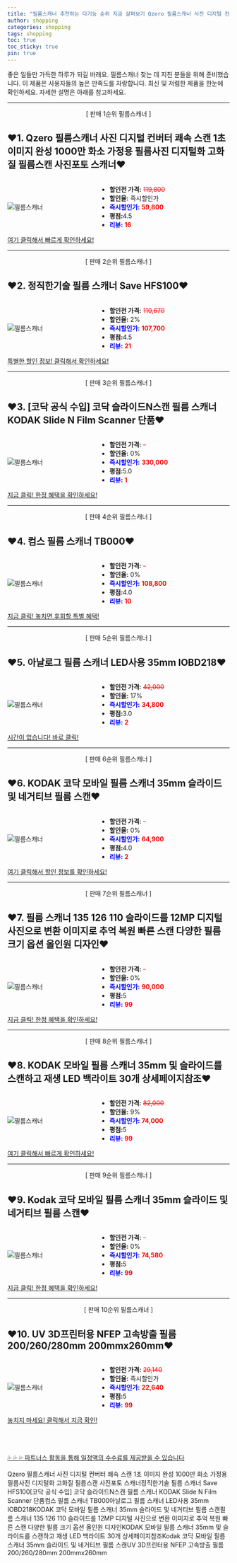 ```yaml
---
title: "필름스캐너 추천하는 다기능 순위 지금 살펴보기 Qzero 필름스캐너 사진 디지털 컨버터"
author: shopping
categories: shopping
tags: shopping
toc: true
toc_sticky: true
pin: true
---
```

좋은 일들만 가득한 하루가 되길 바래요. 필름스캐너 찾는 데 지친 분들을 위해 준비했습니다. 이 제품은 사용자들의 높은 만족도를 자랑합니다. 최신 및 저렴한 제품을 한눈에 확인하세요. 자세한 설명은 아래를 참고하세요.

---
<p class="toplist" style="margin: 0 auto; display: block; width: fit-content;">[ 판매 1순위 필름스캐너 ]</p>

<h2><strong>❤️1. Qzero 필름스캐너 사진 디지털 컨버터 쾌속 스캔 1초 이미지 완성 1000만 화소 가정용 필름사진 디지털화 고화질 필름스캔 사진포토 스캐너❤️</strong></h2>

<div style="display: flex; align-items: center;">
    <div style="flex: 0.4;">
        <img src="https://thumbnail10.coupangcdn.com/thumbnails/remote/230x230ex/image/vendor_inventory/c929/a10a5d34caf96e55234a398065bff432152fcc87ef86c17da274442505a6.jpg" alt="필름스캐너" style="max-width: 100%;">
    </div>
    <div style="flex: 0.6; margin-left: 10px;">
        <ul>
            <li><strong>할인전 가격:</strong> <del style="color: red;">119,800</del></li>
            <li><strong>할인율:</strong> 즉시할인가</li>
            <li><span style='color:blue'><strong>즉시할인가:</strong></span> <span style='color:red'><strong>59,800</strong></span></li>
            <li><strong>평점:</strong>4.5</li>
            <li><span style='color:blue'><strong>리뷰:</strong></span> <span style='color:red'><strong>16</strong></span></li>
        </ul>
    </div>
</div>
<div class="center">
    <a href="https://William4Davisa.github.io?lptag=AF9450613&subid=githubio&pageKey=7578161938&traceid=V0-153&itemId=19999411914&vendorItemId=87096611679" class="myButton">
        여기 클릭해서 빠르게 확인하세요!
    </a>
</div>


---
<p class="toplist" style="margin: 0 auto; display: block; width: fit-content;">[ 판매 2순위 필름스캐너 ]</p>

<h2><strong>❤️2. 정직한기술 필름 스캐너 Save HFS100❤️</strong></h2>

<div style="display: flex; align-items: center;">
    <div style="flex: 0.4;">
        <img src="https://thumbnail9.coupangcdn.com/thumbnails/remote/230x230ex/image/retail/images/2020/02/14/20/4/1f29697c-394e-48be-9cb1-c7eae9500e6c.jpg" alt="필름스캐너" style="max-width: 100%;">
    </div>
    <div style="flex: 0.6; margin-left: 10px;">
        <ul>
            <li><strong>할인전 가격:</strong> <del style="color: red;">110,670</del></li>
            <li><strong>할인율:</strong> 2%</li>
            <li><span style='color:blue'><strong>즉시할인가:</strong></span> <span style='color:red'><strong>107,700</strong></span></li>
            <li><strong>평점:</strong>4.5</li>
            <li><span style='color:blue'><strong>리뷰:</strong></span> <span style='color:red'><strong>21</strong></span></li>
        </ul>
    </div>
</div>
<div class="center">
    <a href="https://William4Davisa.github.io?lptag=AF9450613&subid=githubio&pageKey=1295365626&traceid=V0-153&itemId=2307613331&vendorItemId=70304452489" class="myButton">
        특별한 할인 정보! 클릭해서 확인하세요!
    </a>
</div>


---
<p class="toplist" style="margin: 0 auto; display: block; width: fit-content;">[ 판매 3순위 필름스캐너 ]</p>

<h2><strong>❤️3. [코닥 공식 수입] 코닥 슬라이드N스캔 필름 스캐너 KODAK Slide N Film Scanner 단품❤️</strong></h2>

<div style="display: flex; align-items: center;">
    <div style="flex: 0.4;">
        <img src="https://thumbnail8.coupangcdn.com/thumbnails/remote/230x230ex/image/vendor_inventory/1d0e/0349b4d96f9269d5d2d136655d6f1d969f41b5552f8066851351e1e53fbb.jpg" alt="필름스캐너" style="max-width: 100%;">
    </div>
    <div style="flex: 0.6; margin-left: 10px;">
        <ul>
            <li><strong>할인전 가격:</strong> <del style="color: red;">-</del></li>
            <li><strong>할인율:</strong> 0%</li>
            <li><span style='color:blue'><strong>즉시할인가:</strong></span> <span style='color:red'><strong>330,000</strong></span></li>
            <li><strong>평점:</strong>5.0</li>
            <li><span style='color:blue'><strong>리뷰:</strong></span> <span style='color:red'><strong>1</strong></span></li>
        </ul>
    </div>
</div>
<div class="center">
    <a href="https://William4Davisa.github.io?lptag=AF9450613&subid=githubio&pageKey=7621336752&traceid=V0-153&itemId=20206731254&vendorItemId=87259799717" class="myButton">
        지금 클릭! 한정 혜택을 확인하세요!
    </a>
</div>


---
<p class="toplist" style="margin: 0 auto; display: block; width: fit-content;">[ 판매 4순위 필름스캐너 ]</p>

<h2><strong>❤️4. 컴스 필름 스캐너 TB000❤️</strong></h2>

<div style="display: flex; align-items: center;">
    <div style="flex: 0.4;">
        <img src="https://thumbnail9.coupangcdn.com/thumbnails/remote/230x230ex/image/retail/images/2020/06/16/10/2/85efa84b-b13a-451d-af72-ca880c43bc28.jpg" alt="필름스캐너" style="max-width: 100%;">
    </div>
    <div style="flex: 0.6; margin-left: 10px;">
        <ul>
            <li><strong>할인전 가격:</strong> <del style="color: red;">-</del></li>
            <li><strong>할인율:</strong> 0%</li>
            <li><span style='color:blue'><strong>즉시할인가:</strong></span> <span style='color:red'><strong>108,800</strong></span></li>
            <li><strong>평점:</strong>4.0</li>
            <li><span style='color:blue'><strong>리뷰:</strong></span> <span style='color:red'><strong>10</strong></span></li>
        </ul>
    </div>
</div>
<div class="center">
    <a href="https://William4Davisa.github.io?lptag=AF9450613&subid=githubio&pageKey=4690711318&traceid=V0-153&itemId=5895991813&vendorItemId=70941665801" class="myButton">
        지금 클릭! 놓치면 후회할 특별 혜택!
    </a>
</div>


---
<p class="toplist" style="margin: 0 auto; display: block; width: fit-content;">[ 판매 5순위 필름스캐너 ]</p>

<h2><strong>❤️5. 아날로그 필름 스캐너 LED사용 35mm IOBD218❤️</strong></h2>

<div style="display: flex; align-items: center;">
    <div style="flex: 0.4;">
        <img src="https://thumbnail6.coupangcdn.com/thumbnails/remote/230x230ex/image/vendor_inventory/f124/c2d7e28664eeae300c1e903375aa565e196c5beae0891514ecb0286f7cb9.png" alt="필름스캐너" style="max-width: 100%;">
    </div>
    <div style="flex: 0.6; margin-left: 10px;">
        <ul>
            <li><strong>할인전 가격:</strong> <del style="color: red;">42,000</del></li>
            <li><strong>할인율:</strong> 17%</li>
            <li><span style='color:blue'><strong>즉시할인가:</strong></span> <span style='color:red'><strong>34,800</strong></span></li>
            <li><strong>평점:</strong>3.0</li>
            <li><span style='color:blue'><strong>리뷰:</strong></span> <span style='color:red'><strong>2</strong></span></li>
        </ul>
    </div>
</div>
<div class="center">
    <a href="https://William4Davisa.github.io?lptag=AF9450613&subid=githubio&pageKey=7617793898&traceid=V0-153&itemId=19163587887&vendorItemId=86282066498" class="myButton">
        시간이 없습니다! 바로 클릭!
    </a>
</div>


---
<p class="toplist" style="margin: 0 auto; display: block; width: fit-content;">[ 판매 6순위 필름스캐너 ]</p>

<h2><strong>❤️6. KODAK 코닥 모바일 필름 스캐너 35mm 슬라이드 및 네거티브 필름 스캔❤️</strong></h2>

<div style="display: flex; align-items: center;">
    <div style="flex: 0.4;">
        <img src="https://thumbnail7.coupangcdn.com/thumbnails/remote/230x230ex/image/vendor_inventory/3628/16f9f5f62a5be057891e367173a1067f11f792ea2f5942799ea58cadeb4e.jpeg" alt="필름스캐너" style="max-width: 100%;">
    </div>
    <div style="flex: 0.6; margin-left: 10px;">
        <ul>
            <li><strong>할인전 가격:</strong> <del style="color: red;">-</del></li>
            <li><strong>할인율:</strong> 0%</li>
            <li><span style='color:blue'><strong>즉시할인가:</strong></span> <span style='color:red'><strong>64,900</strong></span></li>
            <li><strong>평점:</strong>4.0</li>
            <li><span style='color:blue'><strong>리뷰:</strong></span> <span style='color:red'><strong>2</strong></span></li>
        </ul>
    </div>
</div>
<div class="center">
    <a href="https://William4Davisa.github.io?lptag=AF9450613&subid=githubio&pageKey=5259787150&traceid=V0-153&itemId=7470489376&vendorItemId=86590555888" class="myButton">
        여기 클릭해서 할인 정보를 확인하세요!
    </a>
</div>


---
<p class="toplist" style="margin: 0 auto; display: block; width: fit-content;">[ 판매 7순위 필름스캐너 ]</p>

<h2><strong>❤️7. 필름 스캐너 135 126 110 슬라이드를 12MP 디지털 사진으로 변환 이미지로 추억 복원 빠른 스캔 다양한 필름 크기 옵션 올인원 디자인❤️</strong></h2>

<div style="display: flex; align-items: center;">
    <div style="flex: 0.4;">
        <img src="https://thumbnail10.coupangcdn.com/thumbnails/remote/230x230ex/image/vendor_inventory/5920/29fddcd04ba1e115562953d9ab7dab331eb055f72d669a3f84b8707c1584.jpg" alt="필름스캐너" style="max-width: 100%;">
    </div>
    <div style="flex: 0.6; margin-left: 10px;">
        <ul>
            <li><strong>할인전 가격:</strong> <del style="color: red;">-</del></li>
            <li><strong>할인율:</strong> 0%</li>
            <li><span style='color:blue'><strong>즉시할인가:</strong></span> <span style='color:red'><strong>90,000</strong></span></li>
            <li><strong>평점:</strong>5</li>
            <li><span style='color:blue'><strong>리뷰:</strong></span> <span style='color:red'><strong>99</strong></span></li>
        </ul>
    </div>
</div>
<div class="center">
    <a href="https://William4Davisa.github.io?lptag=AF9450613&subid=githubio&pageKey=7940914990&traceid=V0-153&itemId=21871138505&vendorItemId=89132890306" class="myButton">
        지금 클릭! 한정 혜택을 확인하세요!
    </a>
</div>


---
<p class="toplist" style="margin: 0 auto; display: block; width: fit-content;">[ 판매 8순위 필름스캐너 ]</p>

<h2><strong>❤️8. KODAK 모바일 필름 스캐너 35mm 및 슬라이드를 스캔하고 재생 LED 백라이트 30개 상세페이지참조❤️</strong></h2>

<div style="display: flex; align-items: center;">
    <div style="flex: 0.4;">
        <img src="https://thumbnail9.coupangcdn.com/thumbnails/remote/230x230ex/image/vendor_inventory/6be8/abb50a92948208936dbb41fb8c21bed844dd5276b8744f8bce71428eddae.png" alt="필름스캐너" style="max-width: 100%;">
    </div>
    <div style="flex: 0.6; margin-left: 10px;">
        <ul>
            <li><strong>할인전 가격:</strong> <del style="color: red;">82,000</del></li>
            <li><strong>할인율:</strong> 9%</li>
            <li><span style='color:blue'><strong>즉시할인가:</strong></span> <span style='color:red'><strong>74,000</strong></span></li>
            <li><strong>평점:</strong>5</li>
            <li><span style='color:blue'><strong>리뷰:</strong></span> <span style='color:red'><strong>99</strong></span></li>
        </ul>
    </div>
</div>
<div class="center">
    <a href="https://William4Davisa.github.io?lptag=AF9450613&subid=githubio&pageKey=6801899820&traceid=V0-153&itemId=16058959421&vendorItemId=90042524498" class="myButton">
        여기 클릭해서 빠르게 확인하세요!
    </a>
</div>


---
<p class="toplist" style="margin: 0 auto; display: block; width: fit-content;">[ 판매 9순위 필름스캐너 ]</p>

<h2><strong>❤️9. Kodak 코닥 모바일 필름 스캐너 35mm 슬라이드 및 네거티브 필름 스캔❤️</strong></h2>

<div style="display: flex; align-items: center;">
    <div style="flex: 0.4;">
        <img src="https://thumbnail8.coupangcdn.com/thumbnails/remote/230x230ex/image/vendor_inventory/6228/aa1d3738a887f0fd6b2a15844d0437fc835c2c5a215ff15dc9097c336ee7.jpeg" alt="필름스캐너" style="max-width: 100%;">
    </div>
    <div style="flex: 0.6; margin-left: 10px;">
        <ul>
            <li><strong>할인전 가격:</strong> <del style="color: red;">-</del></li>
            <li><strong>할인율:</strong> 0%</li>
            <li><span style='color:blue'><strong>즉시할인가:</strong></span> <span style='color:red'><strong>74,580</strong></span></li>
            <li><strong>평점:</strong>5</li>
            <li><span style='color:blue'><strong>리뷰:</strong></span> <span style='color:red'><strong>99</strong></span></li>
        </ul>
    </div>
</div>
<div class="center">
    <a href="https://William4Davisa.github.io?lptag=AF9450613&subid=githubio&pageKey=7801256916&traceid=V0-153&itemId=21129047563&vendorItemId=88190792303" class="myButton">
        지금 클릭! 한정 혜택을 확인하세요!
    </a>
</div>


---
<p class="toplist" style="margin: 0 auto; display: block; width: fit-content;">[ 판매 10순위 필름스캐너 ]</p>

<h2><strong>❤️10. UV 3D프린터용 NFEP 고속방출 필름 200/260/280mm 200mmx260mm❤️</strong></h2>

<div style="display: flex; align-items: center;">
    <div style="flex: 0.4;">
        <img src="https://thumbnail8.coupangcdn.com/thumbnails/remote/230x230ex/image/vendor_inventory/d876/c153a26469ac20ea975a8e420da129b4928b751c8a992dc8f52660c9a1ce.jpg" alt="필름스캐너" style="max-width: 100%;">
    </div>
    <div style="flex: 0.6; margin-left: 10px;">
        <ul>
            <li><strong>할인전 가격:</strong> <del style="color: red;">29,140</del></li>
            <li><strong>할인율:</strong> 즉시할인가</li>
            <li><span style='color:blue'><strong>즉시할인가:</strong></span> <span style='color:red'><strong>22,640</strong></span></li>
            <li><strong>평점:</strong>5</li>
            <li><span style='color:blue'><strong>리뷰:</strong></span> <span style='color:red'><strong>99</strong></span></li>
        </ul>
    </div>
</div>
<div class="center">
    <a href="https://William4Davisa.github.io?lptag=AF9450613&subid=githubio&pageKey=7937081076&traceid=V0-153&itemId=21849789259&vendorItemId=89662621993" class="myButton">
        놓치지 마세요! 클릭해서 지금 확인!
    </a>
</div>

<br><br><br>[💦 💦 💦 파트너스 활동을 통해 일정액의 수수료를 제공받을 수 있습니다](https://link.coupang.com/a/bcpT2c)<br><br>Qzero 필름스캐너 사진 디지털 컨버터 쾌속 스캔 1초 이미지 완성 1000만 화소 가정용 필름사진 디지털화 고화질 필름스캔 사진포토 스캐너정직한기술 필름 스캐너 Save HFS100[코닥 공식 수입] 코닥 슬라이드N스캔 필름 스캐너 KODAK Slide N Film Scanner 단품컴스 필름 스캐너 TB000아날로그 필름 스캐너 LED사용 35mm IOBD218KODAK 코닥 모바일 필름 스캐너 35mm 슬라이드 및 네거티브 필름 스캔필름 스캐너 135 126 110 슬라이드를 12MP 디지털 사진으로 변환 이미지로 추억 복원 빠른 스캔 다양한 필름 크기 옵션 올인원 디자인KODAK 모바일 필름 스캐너 35mm 및 슬라이드를 스캔하고 재생 LED 백라이트 30개 상세페이지참조Kodak 코닥 모바일 필름 스캐너 35mm 슬라이드 및 네거티브 필름 스캔UV 3D프린터용 NFEP 고속방출 필름 200/260/280mm 200mmx260mm